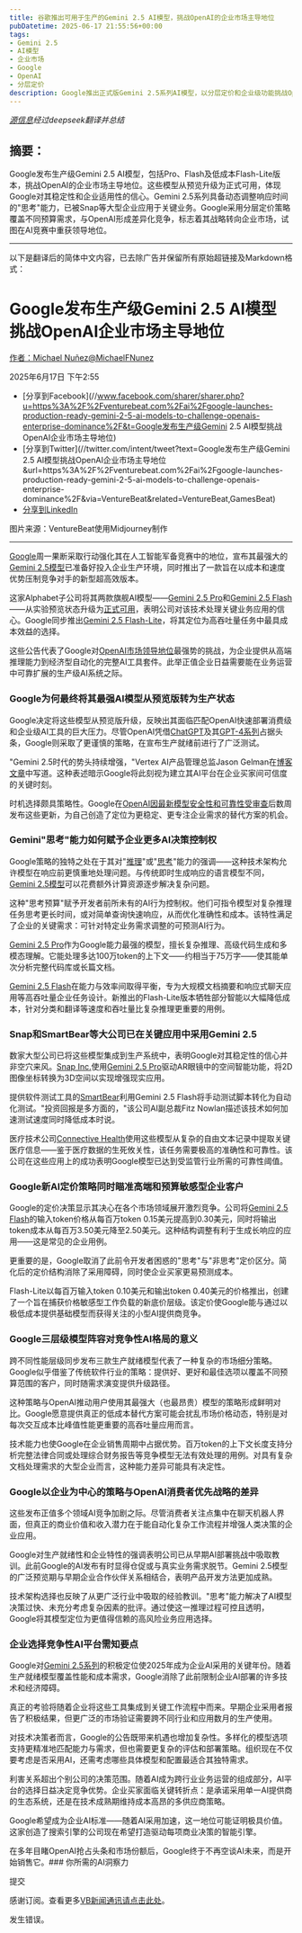 ```yaml
---
title: 谷歌推出可用于生产的Gemini 2.5 AI模型，挑战OpenAI的企业市场主导地位
pubDatetime: 2025-06-17 21:55:56+00:00
tags:
- Gemini 2.5
- AI模型
- 企业市场
- Google
- OpenAI
- 分层定价
description: Google推出正式版Gemini 2.5系列AI模型，以分层定价和企业级功能挑战OpenAI，加速争夺AI市场主导权。
---
```


*[源信息](https://venturebeat.com/ai/google-launches-production-ready-gemini-2-5-ai-models-to-challenge-openais-enterprise-dominance/)经过deepseek翻译并总结*

## 摘要：

Google发布生产级Gemini 2.5 AI模型，包括Pro、Flash及低成本Flash-Lite版本，挑战OpenAI的企业市场主导地位。这些模型从预览升级为正式可用，体现Google对其稳定性和企业适用性的信心。Gemini 2.5系列具备动态调整响应时间的"思考"能力，已被Snap等大型企业应用于关键业务。Google采用分层定价策略覆盖不同预算需求，与OpenAI形成差异化竞争，标志着其战略转向企业市场，试图在AI竞赛中重获领导地位。

---

以下是翻译后的简体中文内容，已去除广告并保留所有原始超链接及Markdown格式：

Google发布生产级Gemini 2.5 AI模型 挑战OpenAI企业市场主导地位
================================================================================================

[作者：Michael Nuñez](https://venturebeat.com/author/michael_nunez/ "查看Michael Nuñez的文章")[@MichaelFNunez](https://twitter.com/MichaelFNunez)

2025年6月17日 下午2:55

* [分享到Facebook](//www.facebook.com/sharer/sharer.php?u=https%3A%2F%2Fventurebeat.com%2Fai%2Fgoogle-launches-production-ready-gemini-2-5-ai-models-to-challenge-openais-enterprise-dominance%2F&t=Google发布生产级Gemini 2.5 AI模型挑战OpenAI企业市场主导地位)
* [分享到Twitter](//twitter.com/intent/tweet?text=Google发布生产级Gemini 2.5 AI模型挑战OpenAI企业市场主导地位&url=https%3A%2F%2Fventurebeat.com%2Fai%2Fgoogle-launches-production-ready-gemini-2-5-ai-models-to-challenge-openais-enterprise-dominance%2F&via=VentureBeat&related=VentureBeat,GamesBeat)
* [分享到LinkedIn](https://www.linkedin.com/cws/share?url=https%3A%2F%2Fventurebeat.com%2Fai%2Fgoogle-launches-production-ready-gemini-2-5-ai-models-to-challenge-openais-enterprise-dominance%2F&token=&isFramed=true)

图片来源：VentureBeat使用Midjourney制作

---

[Google](https://www.google.com/)周一果断采取行动强化其在人工智能军备竞赛中的地位，宣布其最强大的[Gemini 2.5模型](https://blog.google/products/gemini/gemini-2-5-model-family-expands/)已准备好投入企业生产环境，同时推出了一款旨在以成本和速度优势压制竞争对手的新型超高效版本。

这家Alphabet子公司将其两款旗舰AI模型——[Gemini 2.5 Pro](https://blog.google/technology/google-deepmind/gemini-model-thinking-updates-march-2025/)和[Gemini 2.5 Flash](https://blog.google/technology/google-deepmind/gemini-model-thinking-updates-march-2025/)——从实验预览状态升级为[正式可用](https://blog.google/products/gemini/gemini-2-5-model-family-expands/)，表明公司对该技术处理关键业务应用的信心。Google同步推出[Gemini 2.5 Flash-Lite](https://deepmind.google/models/gemini/flash-lite/)，将其定位为高吞吐量任务中最具成本效益的选择。

这些公告代表了Google对[OpenAI市场领导地位](https://poe.com/blog/spring-2025-ai-model-usage-trends)最强势的挑战，为企业提供从高端推理能力到经济型自动化的完整AI工具套件。此举正值企业日益需要能在业务运营中可靠扩展的生产级AI系统之际。

### Google为何最终将其最强AI模型从预览版转为生产状态

Google决定将这些模型从预览版升级，反映出其面临匹配OpenAI快速部署消费级和企业级AI工具的巨大压力。尽管OpenAI凭借[ChatGPT](https://chatgpt.com/)及其[GPT-4系列](https://platform.openai.com/docs/models)占据头条，Google则采取了更谨慎的策略，在宣布生产就绪前进行了广泛测试。

"Gemini 2.5时代的势头持续增强，"Vertex AI产品管理总监Jason Gelman在[博客文章](https://cloud.google.com/blog/products/ai-machine-learning/gemini-2-5-flash-lite-flash-pro-ga-vertex-ai)中写道。这种表述暗示Google将此刻视为建立其AI平台在企业买家间可信度的关键时刻。

时机选择颇具策略性。Google在[OpenAI因最新模型安全性和可靠性受审查](https://www.csoonline.com/article/3960456/openai-slammed-for-putting-speed-over-safety.html)后数周发布这些更新，为自己创造了定位为更稳定、更专注企业需求的替代方案的机会。

### Gemini"思考"能力如何赋予企业更多AI决策控制权

Google策略的独特之处在于其对"[推理](https://venturebeat.com/ai/openai-noam-brown-stuns-ted-ai-conference-20-seconds-of-thinking-worth-100000x-more-data/)"或"[思考](https://venturebeat.com/ai/openai-noam-brown-stuns-ted-ai-conference-20-seconds-of-thinking-worth-100000x-more-data/)"能力的强调——这种技术架构允许模型在响应前更慎重地处理问题。与传统即时生成响应的语言模型不同，[Gemini 2.5模型](https://blog.google/products/gemini/gemini-2-5-model-family-expands/)可以花费额外计算资源逐步解决复杂问题。

这种"思考预算"赋予开发者前所未有的AI行为控制权。他们可指令模型对复杂推理任务思考更长时间，或对简单查询快速响应，从而优化准确性和成本。该特性满足了企业的关键需求：可针对特定业务需求调整的可预测AI行为。

[Gemini 2.5 Pro](https://deepmind.google/models/gemini/pro/)作为Google能力最强的模型，擅长复杂推理、高级代码生成和多模态理解。它能处理多达100万token的上下文——约相当于75万字——使其能单次分析完整代码库或长篇文档。

[Gemini 2.5 Flash](https://deepmind.google/models/gemini/flash/)在能力与效率间取得平衡，专为大规模文档摘要和响应式聊天应用等高吞吐量企业任务设计。新推出的Flash-Lite版本牺牲部分智能以大幅降低成本，针对分类和翻译等速度和吞吐量比复杂推理更重要的用例。

### Snap和SmartBear等大公司已在关键应用中采用Gemini 2.5

数家大型公司已将这些模型集成到生产系统中，表明Google对其稳定性的信心并非空穴来风。[Snap Inc.](https://www.snap.com/)使用[Gemini 2.5 Pro](https://deepmind.google/models/gemini/pro/)驱动AR眼镜中的空间智能功能，将2D图像坐标转换为3D空间以实现增强现实应用。

提供软件测试工具的[SmartBear](https://smartbear.com/)利用Gemini 2.5 Flash将手动测试脚本转化为自动化测试。"投资回报是多方面的，"该公司AI副总裁Fitz Nowlan描述该技术如何加速测试速度同时降低成本时说。

医疗技术公司[Connective Health](https://connectivehealth.io/)使用这些模型从复杂的自由文本记录中提取关键医疗信息——鉴于医疗数据的生死攸关性，该任务需要极高的准确性和可靠性。该公司在这些应用上的成功表明Google模型已达到受监管行业所需的可靠性阈值。

### Google新AI定价策略同时瞄准高端和预算敏感型企业客户

Google的定价决策显示其决心在各个市场领域展开激烈竞争。公司将[Gemini 2.5 Flash](https://deepmind.google/models/gemini/flash/)的输入token价格从每百万token 0.15美元提高到0.30美元，同时将输出token成本从每百万3.50美元降至2.50美元。这种结构调整有利于生成长响应的应用——这是常见的企业用例。

更重要的是，Google取消了此前令开发者困惑的"思考"与"非思考"定价区分。简化后的定价结构消除了采用障碍，同时使企业买家更易预测成本。

Flash-Lite以每百万输入token 0.10美元和输出token 0.40美元的价格推出，创建了一个旨在捕获价格敏感型工作负载的新底价层级。该定价使Google能与通过以极低成本提供基础模型而获得关注的小型AI提供商竞争。

### Google三层级模型阵容对竞争性AI格局的意义

跨不同性能层级同步发布三款生产就绪模型代表了一种复杂的市场细分策略。Google似乎借鉴了传统软件行业的策略：提供好、更好和最佳选项以覆盖不同预算范围的客户，同时随需求演变提供升级路径。

这种策略与OpenAI推动用户使用其最强大（也最昂贵）模型的策略形成鲜明对比。Google愿意提供真正的低成本替代方案可能会扰乱市场价格动态，特别是对每次交互成本比峰值性能更重要的高吞吐量应用而言。

技术能力也使Google在企业销售周期中占据优势。百万token的上下文长度支持分析完整法律合同或处理综合财务报告等竞争模型无法有效处理的用例。对具有复杂文档处理需求的大型企业而言，这种能力差异可能具有决定性。

### Google以企业为中心的策略与OpenAI消费者优先战略的差异

这些发布正值多个领域AI竞争加剧之际。尽管消费者关注点集中在聊天机器人界面，但真正的商业价值和收入潜力在于能自动化复杂工作流程并增强人类决策的企业应用。

Google对生产就绪性和企业特性的强调表明公司已从早期AI部署挑战中吸取教训。此前Google的AI发布有时显得仓促或与真实业务需求脱节。Gemini 2.5模型的广泛预览期与早期企业合作伙伴关系相结合，表明产品开发方法更加成熟。

技术架构选择也反映了从更广泛行业中吸取的经验教训。"思考"能力解决了AI模型决策过快、未充分考虑复杂因素的批评。通过使这一推理过程可控且透明，Google将其模型定位为更值得信赖的高风险业务应用选择。

### 企业选择竞争性AI平台需知要点

Google对[Gemini 2.5系列](https://blog.google/products/gemini/gemini-2-5-model-family-expands/)的积极定位使2025年成为企业AI采用的关键年份。随着生产就绪模型覆盖性能和成本需求，Google消除了此前限制企业AI部署的许多技术和经济障碍。

真正的考验将随着企业将这些工具集成到关键工作流程中而来。早期企业采用者报告了积极结果，但更广泛的市场验证需要跨不同行业和应用数月的生产使用。

对技术决策者而言，Google的公告既带来机遇也增加复杂性。多样化的模型选项支持更精准地匹配能力与需求，但也需要更复杂的评估和部署策略。组织现在不仅要考虑是否采用AI，还需考虑哪些具体模型和配置最适合其独特需求。

利害关系超出个别公司的决策范围。随着AI成为跨行业业务运营的组成部分，AI平台的选择日益决定竞争优势。企业买家面临关键转折点：是承诺采用单一AI提供商的生态系统，还是在技术成熟期维持成本高昂的多供应商策略。

Google希望成为企业AI标准——随着AI采用加速，这一地位可能证明极具价值。这家创造了搜索引擎的公司现在希望打造驱动每项商业决策的智能引擎。

在多年目睹OpenAI抢占头条和市场份额后，Google终于不再空谈AI未来，而是开始销售它。### 你所需的AI洞察力  

提交  

感谢订阅。查看更多[VB新闻通讯请点击此处](/newsletters/)。  

发生错误。